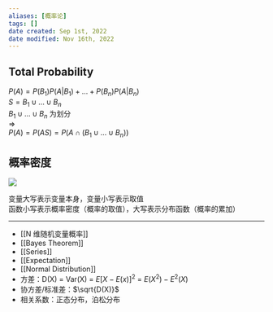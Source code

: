 ```yaml
---
aliases: [概率论]
tags: []
date created: Sep 1st, 2022
date modified: Nov 16th, 2022
---
```


## Total Probability
$P\left( A\right) =P\left( B_{1}\right) P\left( A| B_{1}\right) +\ldots +P\left( B_{n}\right) P\left( A| B_{n}\right)$  
$S=B_{1}\cup \ldots \cup B_{n}$  
$B_{1}\cup \ldots \cup B_{n}$ 为划分  
=>  
$P\left( A\right) =P\left( AS\right) =P\left( A\cap \left( B_{1}\cup \ldots \cup B_{n}\right) \right)$

## 概率密度
![](https://img.ynchen.me/2022/10/3b3fdcccba4b038c99056c908130e7dc.webp)

变量大写表示变量本身，变量小写表示取值  
函数小写表示概率密度（概率的取值），大写表示分布函数（概率的累加）
___
- [[N 维随机变量概率]]
- [[Bayes Theorem]]
- [[Series]]
- [[Expectation]]  
- [[Normal Distribution]]
- 方差：D(X) = Var(X) = $E{[X - E(x)]^{2}}$ = $E(X^{2})- E^{2}(X)$ 
- 协方差/标准差：$\sqrt{D(X)}$  
- 相关系数：正态分布，泊松分布
